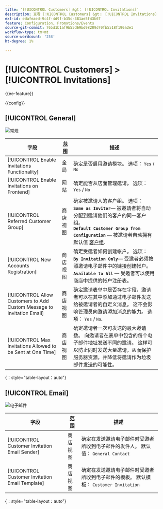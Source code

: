 ```yaml
---
title: ’[!UICONTROL Customers] &gt； [!UICONTROL Invitations]’
description: 查看 [!UICONTROL Customers] &gt； [!UICONTROL Invitations] 商务管理员页面。
exl-id: edafeaed-9c4f-4d9f-b35c-381ae5f43b67
feature: Configuration, Promotions/Events
source-git-commit: 76bd1b1af9b55d69bd98209d70fb5518f190a3e1
workflow-type: tm+mt
source-wordcount: '258'
ht-degree: 1%

---
```


# [!UICONTROL Customers] > [!UICONTROL Invitations]

{{ee-feature}}

{{config}}

## [!UICONTROL General]

![常规](./assets/invitations-general.png)<!-- zoom -->

<!-- [General](https://docs.magento.com/user-guide/marketing/invitations-configure.html) -->

| 字段 | [范围](../../getting-started/websites-stores-views.md#scope-settings) | 描述 |
|--- |--- |--- |
| [!UICONTROL Enable Invitations Functionality] | 全局 | 确定是否启用邀请模块。 选项： `Yes` / `No` |
| [!UICONTROL Enable Invitations on Frontend] | 网站 | 确定能否从店面管理邀请。 选项： `Yes` / `No` |
| [!UICONTROL Referred Customer Group] | 商店视图 | 确定被邀请人的客户组。 选项： <br/>**`Same as Inviter`**— 被邀请者将自动分配到邀请他们的客户的同一客户组。<br/>**`Default Customer Group from Configuration`**  — 被邀请者自动拥有默认值 [客户组](../../customers/customer-groups.md). |
| [!UICONTROL New Accounts Registration] | 商店视图 | 确定受邀者如何创建帐户。 选项： <br/>**`By Invitation Only`**— 受邀者必须按照邀请电子邮件中的链接创建帐户。<br/>**`Available to All`**  — 受邀者可以使用商店中提供的帐户注册表。 |
| [!UICONTROL Allow Customers to Add Custom Message to Invitation Email] | 商店视图 | 确定邀请表单中是否存在字段，邀请者可以在其中添加通过电子邮件发送给被邀请者的自定义消息。 这不会影响管理员向邀请添加消息的能力。 选项： `Yes` / `No`. |
| [!UICONTROL Max Invitations Allowed to be Sent at One Time] | 商店视图 | 确定邀请者一次可发送的最大邀请数。 向邀请者在表单中包含的每个电子邮件地址发送不同的邀请。 这样可以防止同时发送大量邀请，从而保护服务器资源，并降低将邀请作为垃圾邮件发送的可能性。 |

{：style=&quot;table-layout：auto&quot;}

## [!UICONTROL Email]

![电子邮件](./assets/invitations-email.png)<!-- zoom -->

<!-- [Email](https://docs.magento.com/user-guide/marketing/invitations-configure.html) -->

| 字段 | [范围](../../getting-started/websites-stores-views.md#scope-settings) | 描述 |
|--- |--- |--- |
| [!UICONTROL Customer Invitation Email Sender] | 商店视图 | 确定在发送邀请电子邮件时受邀者所收到电子邮件的发件人。 默认值： `General Contact` |
| [!UICONTROL Customer Invitation Email Template] | 商店视图 | 确定在发送邀请电子邮件时受邀者所收到电子邮件的模板。 默认模板： `Customer Invitation` |

{：style=&quot;table-layout：auto&quot;}
